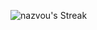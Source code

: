 ![nazvou's Streak](https://github-readme-streak-stats.herokuapp.com/?user=Bryan-1001&theme=vue-dark&hide_border=true)

